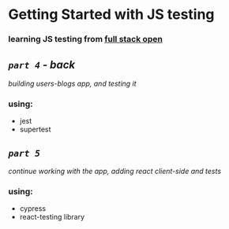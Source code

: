 # Getting Started with JS testing

### learning JS testing from [full stack open](https://fullstackopen.com/en/about/#:~:text=Part-,4,-Testing%20Express%20servers)

## _`part 4` - back_

_building users-blogs app, and testing it_

### using:

- jest
- supertest

## _`part 5`_

_continue working with the app, adding react client-side and tests_

### using:

- cypress
- react-testing library
